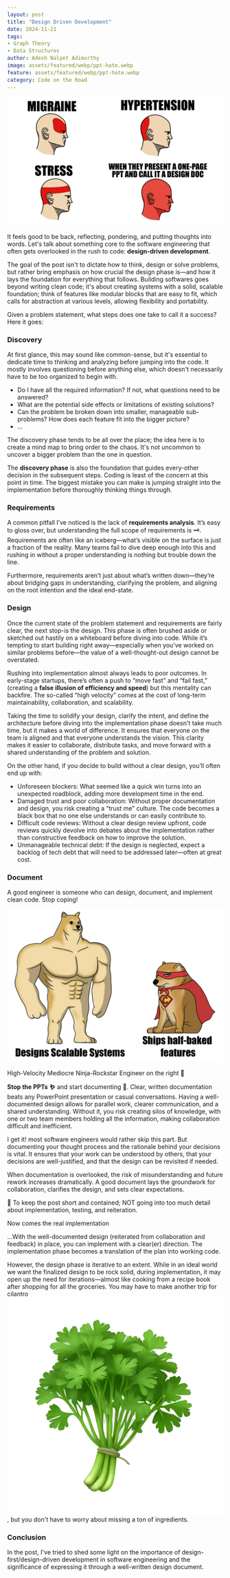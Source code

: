 ```yaml
---
layout: post
title: "Design Driven Development"
date: 2024-11-21
tags:
- Graph Theory
- Data Structures
author: Adesh Nalpet Adimurthy
image: assets/featured/webp/ppt-hate.webp
feature: assets/featured/webp/ppt-hate.webp
category: Code on the Road
---
```


<img class="center-image-0 center-image-65 expand-image" src="./assets/featured/webp/ppt-hate.webp" />

<p>It feels good to be back, reflecting, pondering, and putting thoughts into words. Let's talk about something core to the software engineering that often gets overlooked in the rush to code: <b>design-driven development</b>.</p>

<p>The goal of the post isn't to dictate how to think, design or solve problems, but rather bring emphasis on how crucial the design phase is—and how it lays the foundation for everything that follows. Building softwares goes beyond writing clean code; it's about creating systems with a solid, scalable foundation; think of features like modular blocks that are easy to fit, which calls for abstraction at various levels, allowing flexibility and portability.</p>

<p>Given a problem statement, what steps does one take to call it a success? Here it goes:</p>

<h3>Discovery</h3>

<p>At first glance, this may sound like common-sense, but it's essential to dedicate time to thinking and analyzing before jumping into the code. It mostly involves questioning before anything else, which doesn't necessarily have to be too organized to begin with.</p>

<ul>
<li>Do I have all the required information? If not, what questions need to be answered?</li>
<li>What are the potential side effects or limitations of existing solutions?</li>
<li>Can the problem be broken down into smaller, manageable sub-problems? How does each feature fit into the bigger picture?</li>
<li>...</li>
</ul>

<p>The discovery phase tends to be all over the place; the idea here is to create a mind map to bring order to the chaos. It's not uncommon to uncover a bigger problem than the one in question.</p>

<p>The <b>discovery phase</b> is also the foundation that guides every-other decision in the subsequent steps. Coding is least of the concern at this point in time. The biggest mistake you can make is jumping straight into the implementation before thoroughly thinking things through.</p>

<h3>Requirements</h3>

<p>A common pitfall I’ve noticed is the lack of <b>requirements analysis</b>. It’s easy to gloss over, but understanding the full scope of requirements is 🗝. Requirements are often like an iceberg—what’s visible on the surface is just a fraction of the reality. Many teams fail to dive deep enough into this and rushing in without a proper understanding is nothing but trouble down the line. </p>

<p>Furthermore, requirements aren’t just about what’s written down—they’re about bridging gaps in understanding, clarifying the problem, and aligning on the root intention and the ideal end-state.</p>

<h3>Design</h3>

<p>Once the current state of the problem statement and requirements are fairly clear, the next stop-is the design. This phase is often brushed aside or sketched out hastily on a whiteboard before diving into code. While it’s tempting to start building right away—especially when you’ve worked on similar problems before—the value of a well-thought-out design cannot be overstated.</p>

<p>Rushing into implementation almost always leads to poor outcomes. In early-stage startups, there’s often a push to “move fast” and “fail fast,” (creating a <b>false illusion of efficiency and speed</b>) but this mentality can backfire. The so-called “high velocity” comes at the cost of long-term maintainability, collaboration, and scalability.</p>

<p>Taking the time to solidify your design, clarify the intent, and define the architecture before diving into the implementation phase doesn't take much time, but it makes a world of difference. It ensures that everyone on the team is aligned and that everyone understands the vision. This clarity makes it easier to collaborate, distribute tasks, and move forward with a shared understanding of the problem and solution.</p>

<p>On the other hand, if you decide to build without a clear design, you’ll often end up with:</p>
<ul>
<li>Unforeseen blockers: What seemed like a quick win turns into an unexpected roadblock, adding more development time in the end.</li>
<li>Damaged trust and poor collaboration: Without proper documentation and design, you risk creating a “trust me” culture. The code becomes a black box that no one else understands or can easily contribute to.</li>
<li>Difficult code reviews: Without a clear design review upfront, code reviews quickly devolve into debates about the implementation rather than constructive feedback on how to improve the solution.</li>
<li>Unmanageable technical debt: If the design is neglected, expect a backlog of tech debt that will need to be addressed later—often at great cost.</li>
</ul>

<h3>Document</h3>

<p>A good engineer is someone who can design, document, and implement clean code. Stop coping!</p>

<img class="center-image-0 center-image-55 expand-image" src="./assets/posts/glorified-rockstar.png" />
<p class="figure-header">High-Velocity Mediocre Ninja-Rockstar Engineer on the right 🤡</p>

<p><b>Stop the PPTs 🪱</b> and start documenting 🐉. Clear, written documentation beats any PowerPoint presentation or casual conversations. Having a well-documented design allows for parallel work, clearer communication, and a shared understanding. Without it, you risk creating silos of knowledge, with one or two team members holding all the information, making collaboration difficult and inefficient.</p>

<p>I get it! most software engineers would rather skip this part. But documenting your thought process and the rationale behind your decisions is vital. It ensures that your work can be understood by others, that your decisions are well-justified, and that the design can be revisited if needed.</p>

<p>When documentation is overlooked, the risk of misunderstanding and future rework increases dramatically. A good document lays the groundwork for collaboration, clarifies the design, and sets clear expectations.</p>

<div class="blog-reference green-disclaimer">
<p>
🌻 To keep the post short and contained; NOT going into too much detail about implementation, testing, and reiteration.</p>
</div>

<p>Now comes the real implementation</p>

<p>...With the well-documented design (reiterated from collaboration and feedback) in place, you can implement with a clear(er) direction. The implementation phase becomes a translation of the plan into working code.</p>

<p>However, the design phase is iterative to an extent. While in an ideal world we want the finalized design to be rock solid, during implementation, it may open up the need for iterations—almost like cooking from a recipe book after shopping for all the groceries. You may have to make another trip for cilantro <img class="twemoji" src="../assets/img/emoji/cilantro.png" />, but you don't have to worry about missing a ton of ingredients.</p>


<h3>Conclusion</h3>

<p>In the post, I've tried to shed some light on the importance of design-first/design-driven development in software engineering and the significance of expressing it through a well-written design document.</p>



